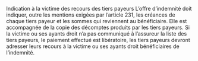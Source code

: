 Indication à la victime des recours des tiers payeurs
L’offre d’indemnité doit indiquer, outre les mentions exigées par l’article 231, les créances de chaque tiers payeur et les sommes qui reviennent au bénéficiaire. Elle est accompagnée de la copie des décomptes produits par les tiers payeurs.
Si la victime ou ses ayants droit n’a pas communiqué à l’assureur la liste des tiers payeurs, le paiement effectué est libératoire, les tiers payeurs devront adresser leurs recours à la victime ou ses ayants droit bénéficiaires de l’indemnité.